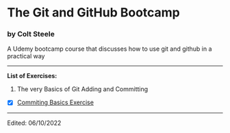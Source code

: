 # The Git and GitHub Bootcamp
### by Colt Steele

A Udemy bootcamp course that discusses how to use git and github in a practical way

---
**List of Exercises:**

1. The very Basics of Git Adding and Committing
- [x] [Commiting Basics Exercise](https://www.notion.so/Committing-Basics-Exercise-3dc1ef1873ce45e68cedd2265710d7d8)

---
Edited: 06/10/2022 
